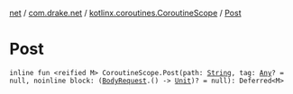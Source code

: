 [net](../../index.md) / [com.drake.net](../index.md) / [kotlinx.coroutines.CoroutineScope](index.md) / [Post](./-post.md)

# Post

`inline fun <reified M> CoroutineScope.Post(path: `[`String`](https://kotlinlang.org/api/latest/jvm/stdlib/kotlin/-string/index.html)`, tag: `[`Any`](https://kotlinlang.org/api/latest/jvm/stdlib/kotlin/-any/index.html)`? = null, noinline block: (`[`BodyRequest`](../../com.drake.net.request/-body-request/index.md)`.() -> `[`Unit`](https://kotlinlang.org/api/latest/jvm/stdlib/kotlin/-unit/index.html)`)? = null): Deferred<M>`